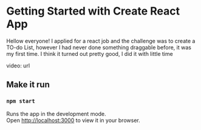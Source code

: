 # Getting Started with Create React App

Hellow everyone!
I applied for a react job and the challenge was to create a TO-do List, however I had never done something draggable before, it was my first time. I think it turned out pretty good, I did it with little time


video: url



## Make it run

### `npm start`

Runs the app in the development mode.\
Open [http://localhost:3000](http://localhost:3000) to view it in your browser.
